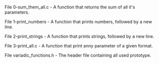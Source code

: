 File 0-sum_them_all.c - A function that returns the sum of all it's parameters.

File 1-print_numbers - A function that prints numbers, followed by a new line.

File 2-print_strings - A function that prints strings, followed by a new line.

File 3-print_all.c - A function that print anny parameter of a given format.

File variadic_functions.h - The header file containing all used prototype.
